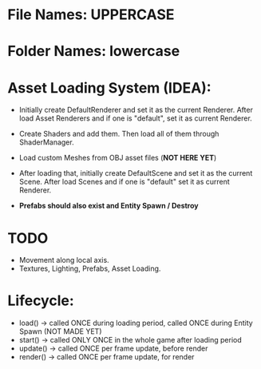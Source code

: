 # File Names: UPPERCASE
# Folder Names: lowercase

# Asset Loading System (IDEA):
- Initially create DefaultRenderer and set it as the current Renderer. After load Asset Renderers and if one is "default", set it as current Renderer.

- Create Shaders and add them. Then load all of them through ShaderManager.

- Load custom Meshes from OBJ asset files (**NOT HERE YET**)

- After loading that, initially create DefaultScene and set it as the current Scene. After load Scenes and if one is "default" set it as current Renderer.

- **Prefabs should also exist and Entity Spawn / Destroy**

# TODO
- Movement along local axis.
- Textures, Lighting, Prefabs, Asset Loading.

# Lifecycle:
- load() -> called ONCE during loading period, called ONCE during Entity Spawn (NOT MADE YET)
- start() -> called ONLY ONCE in the whole game after loading period
- update() -> called ONCE per frame update, before render
- render() -> called ONCE per frame update, for render

